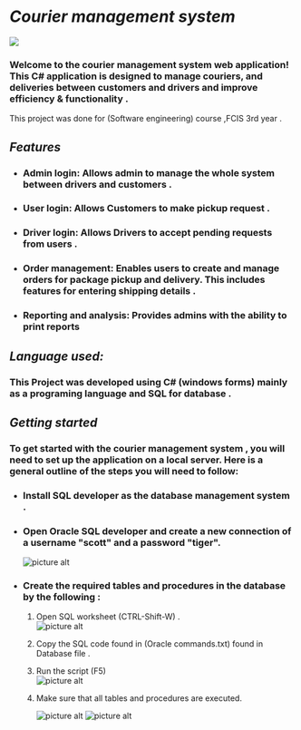 # ***Courier management system***
![](https://github.com/abdalla-am/Courier-Management-System/blob/master/Readme_img/EIG1.gif)

### Welcome to the courier management system web application! This C# application is designed to manage couriers, and deliveries between customers and drivers and improve efficiency & functionality .
 This project was done for (Software engineering) course ,FCIS 3rd year . 

## ***Features***

- ### Admin login: Allows admin to manage the whole system between drivers and customers .

* ### User login: Allows Customers to make pickup request .

* ### Driver login: Allows Drivers to accept pending requests from users .



* ### Order management: Enables users to create and manage orders for package pickup and delivery. This includes features for entering shipping details .


* ### Reporting and analysis: Provides admins with the ability to print reports

## ***Language used:***

### This Project was developed using C# (windows forms) mainly as a programing language and SQL for database .

## ***Getting started***

### To get started with the courier management system , you will need to set up the application on a local server. Here is a general outline of the steps you will need to follow:

- ### Install SQL developer as the database management system .
* ### Open Oracle SQL developer and create a new connection of a username "scott" and a password "tiger".
    ![picture alt](https://github.com/abdalla-am/Courier-Management-System/blob/master/Readme_img/new%20connection.png "create new connection")
* ### Create the required tables and procedures in the database by the following :
    1. Open SQL worksheet (CTRL-Shift-W) .                                                                                                                                     
      ![picture alt](https://github.com/abdalla-am/Courier-Management-System/blob/master/Readme_img/1.png "SQL worksheet")
    2. Copy the SQL code found in (Oracle commands.txt) found in Database file .
    3. Run the script (F5)                                                                                                                                                         
       ![picture alt](https://github.com/abdalla-am/Courier-Management-System/blob/master/Readme_img/3.png "Run script")
    4. Make sure that all tables and procedures are executed.                                                                                                               

       ![picture alt](https://github.com/abdalla-am/Courier-Management-System/blob/master/Readme_img/4.2.png "Procedures")    ![picture alt](https://github.com/abdalla-am/Courier-Management-System/blob/master/Readme_img/4.1.png "Tables")
      
    

  



